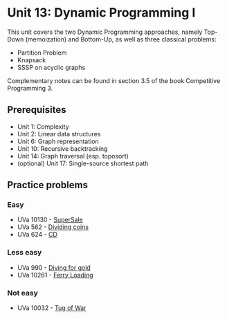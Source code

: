 # Unit 13: Dynamic Programming I
This unit covers the two Dynamic Programming approaches, namely Top-Down (memoization) and Bottom-Up, as well as three classical problems:

- Partition Problem
- Knapsack
- SSSP on acyclic graphs

Complementary notes can be found in section 3.5 of the book Competitive Programming 3.

## Prerequisites

- Unit 1: Complexity
- Unit 2: Linear data structures
- Unit 6: Graph representation
- Unit 10: Recursive backtracking
- Unit 14: Graph traversal (esp. toposort)
- (optional) Unit 17: Single-source shortest path

## Practice problems

### Easy

- UVa 10130 - [SuperSale](https://uva.onlinejudge.org/external/101/10130.pdf)
- UVa 562 - [Dividing coins](https://uva.onlinejudge.org/external/5/562.pdf)
- UVa 624 - [CD](https://uva.onlinejudge.org/external/6/624.pdf)

### Less easy

- UVa 990 - [Diving for gold](https://uva.onlinejudge.org/external/9/990.pdf)
- UVa 10261 - [Ferry Loading](https://uva.onlinejudge.org/external/102/10261.pdf)

### Not easy

- UVa 10032 - [Tug of War](https://uva.onlinejudge.org/external/100/10032.pdf)

